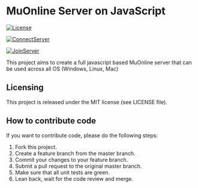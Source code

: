 # MuOnline Server on JavaScript
[![License](https://img.shields.io/badge/license-MIT-blue.svg)](LICENSE)

[![ConnectServer](https://github.com/pafa7a/mu-online-js/actions/workflows/connect-server-tests.yml/badge.svg)](https://github.com/pafa7a/mu-online-js/actions/workflows/connect-server-tests.yml)

[![JoinServer](https://github.com/pafa7a/mu-online-js/actions/workflows/join-server-tests.yml/badge.svg)](https://github.com/pafa7a/mu-online-js/actions/workflows/join-server-tests.yml)

This project aims to create a full javascript based MuOnline server that can be used across all OS (Windows, Linux, Mac)

## Licensing
This project is released under the MIT license (see LICENSE file).

## How to contribute code
If you want to contribute code, please do the following steps:
1. Fork this project.
2. Create a feature branch from the master branch.
3. Commit your changes to your feature branch.
4. Submit a pull request to the original master branch.
5. Make sure that all unit tests are green.
6. Lean back, wait for the code review and merge.
